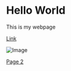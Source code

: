 # Hello World
This is my webpage

[Link](https://www.youtube.com/watch?v=dQw4w9WgXcQ)

![Image](https://upload.wikimedia.org/wikipedia/en/thumb/7/73/Pikachu_artwork_for_Pok%C3%A9mon_Red_and_Blue.webp/220px-Pikachu_artwork_for_Pok%C3%A9mon_Red_and_Blue.webp.png)

[Page 2](2ndPage.md)